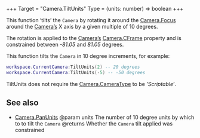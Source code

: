 +++
Target = "Camera.TiltUnits"
Type = (units: number) => boolean
+++

This function ‘tilts’ the `Camera` by rotating it around the [Camera.Focus](https://developer.roblox.com/api-reference/property/Camera/Focus) around the [Camera’s](https://developer.roblox.com/api-reference/class/Camera) X axis by a given multiple of 10 degrees.The rotation is applied to the [Camera’s](https://developer.roblox.com/api-reference/class/Camera) [Camera.CFrame](https://developer.roblox.com/api-reference/property/Camera/CFrame) property and is constrained between *-81.05* and *81.05* degrees.This function tilts the `Camera` in 10 degree increments, for example:```luaworkspace.CurrentCamera:TiltUnits(2) -- 20 degreesworkspace.CurrentCamera:TiltUnits(-5) -- -50 degrees```TiltUnits does not require the [Camera.CameraType](https://developer.roblox.com/api-reference/property/Camera/CameraType) to be *’Scriptable’*.## See also - [Camera.PanUnits](https://developer.roblox.com/api-reference/function/Camera/PanUnits)@param units The number of 10 degree units by which to to tilt the `Camera`@returns Whether the `Camera` tilt applied was constrained